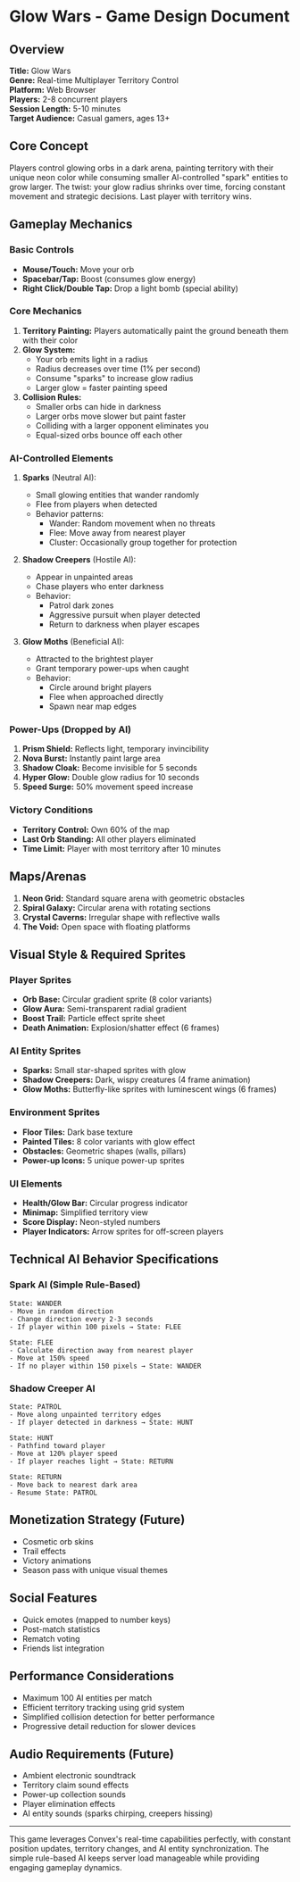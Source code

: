 # Glow Wars - Game Design Document

## Overview

**Title:** Glow Wars  
**Genre:** Real-time Multiplayer Territory Control  
**Platform:** Web Browser  
**Players:** 2-8 concurrent players  
**Session Length:** 5-10 minutes  
**Target Audience:** Casual gamers, ages 13+

## Core Concept

Players control glowing orbs in a dark arena, painting territory with their unique neon color while consuming smaller AI-controlled "spark" entities to grow larger. The twist: your glow radius shrinks over time, forcing constant movement and strategic decisions. Last player with territory wins.

## Gameplay Mechanics

### Basic Controls

- **Mouse/Touch:** Move your orb
- **Spacebar/Tap:** Boost (consumes glow energy)
- **Right Click/Double Tap:** Drop a light bomb (special ability)

### Core Mechanics

1. **Territory Painting:** Players automatically paint the ground beneath them with their color
2. **Glow System:**
   - Your orb emits light in a radius
   - Radius decreases over time (1% per second)
   - Consume "sparks" to increase glow radius
   - Larger glow = faster painting speed
3. **Collision Rules:**
   - Smaller orbs can hide in darkness
   - Larger orbs move slower but paint faster
   - Colliding with a larger opponent eliminates you
   - Equal-sized orbs bounce off each other

### AI-Controlled Elements

1. **Sparks** (Neutral AI):
   - Small glowing entities that wander randomly
   - Flee from players when detected
   - Behavior patterns:
     - Wander: Random movement when no threats
     - Flee: Move away from nearest player
     - Cluster: Occasionally group together for protection

2. **Shadow Creepers** (Hostile AI):
   - Appear in unpainted areas
   - Chase players who enter darkness
   - Behavior:
     - Patrol dark zones
     - Aggressive pursuit when player detected
     - Return to darkness when player escapes

3. **Glow Moths** (Beneficial AI):
   - Attracted to the brightest player
   - Grant temporary power-ups when caught
   - Behavior:
     - Circle around bright players
     - Flee when approached directly
     - Spawn near map edges

### Power-Ups (Dropped by AI)

1. **Prism Shield:** Reflects light, temporary invincibility
2. **Nova Burst:** Instantly paint large area
3. **Shadow Cloak:** Become invisible for 5 seconds
4. **Hyper Glow:** Double glow radius for 10 seconds
5. **Speed Surge:** 50% movement speed increase

### Victory Conditions

- **Territory Control:** Own 60% of the map
- **Last Orb Standing:** All other players eliminated
- **Time Limit:** Player with most territory after 10 minutes

## Maps/Arenas

1. **Neon Grid:** Standard square arena with geometric obstacles
2. **Spiral Galaxy:** Circular arena with rotating sections
3. **Crystal Caverns:** Irregular shape with reflective walls
4. **The Void:** Open space with floating platforms

## Visual Style & Required Sprites

### Player Sprites

- **Orb Base:** Circular gradient sprite (8 color variants)
- **Glow Aura:** Semi-transparent radial gradient
- **Boost Trail:** Particle effect sprite sheet
- **Death Animation:** Explosion/shatter effect (6 frames)

### AI Entity Sprites

- **Sparks:** Small star-shaped sprites with glow
- **Shadow Creepers:** Dark, wispy creatures (4 frame animation)
- **Glow Moths:** Butterfly-like sprites with luminescent wings (6 frames)

### Environment Sprites

- **Floor Tiles:** Dark base texture
- **Painted Tiles:** 8 color variants with glow effect
- **Obstacles:** Geometric shapes (walls, pillars)
- **Power-up Icons:** 5 unique power-up sprites

### UI Elements

- **Health/Glow Bar:** Circular progress indicator
- **Minimap:** Simplified territory view
- **Score Display:** Neon-styled numbers
- **Player Indicators:** Arrow sprites for off-screen players

## Technical AI Behavior Specifications

### Spark AI (Simple Rule-Based)

```
State: WANDER
- Move in random direction
- Change direction every 2-3 seconds
- If player within 100 pixels → State: FLEE

State: FLEE
- Calculate direction away from nearest player
- Move at 150% speed
- If no player within 150 pixels → State: WANDER
```

### Shadow Creeper AI

```
State: PATROL
- Move along unpainted territory edges
- If player detected in darkness → State: HUNT

State: HUNT
- Pathfind toward player
- Move at 120% player speed
- If player reaches light → State: RETURN

State: RETURN
- Move back to nearest dark area
- Resume State: PATROL
```

## Monetization Strategy (Future)

- Cosmetic orb skins
- Trail effects
- Victory animations
- Season pass with unique visual themes

## Social Features

- Quick emotes (mapped to number keys)
- Post-match statistics
- Rematch voting
- Friends list integration

## Performance Considerations

- Maximum 100 AI entities per match
- Efficient territory tracking using grid system
- Simplified collision detection for better performance
- Progressive detail reduction for slower devices

## Audio Requirements (Future)

- Ambient electronic soundtrack
- Territory claim sound effects
- Power-up collection sounds
- Player elimination effects
- AI entity sounds (sparks chirping, creepers hissing)

---

This game leverages Convex's real-time capabilities perfectly, with constant position updates, territory changes, and AI entity synchronization. The simple rule-based AI keeps server load manageable while providing engaging gameplay dynamics.
